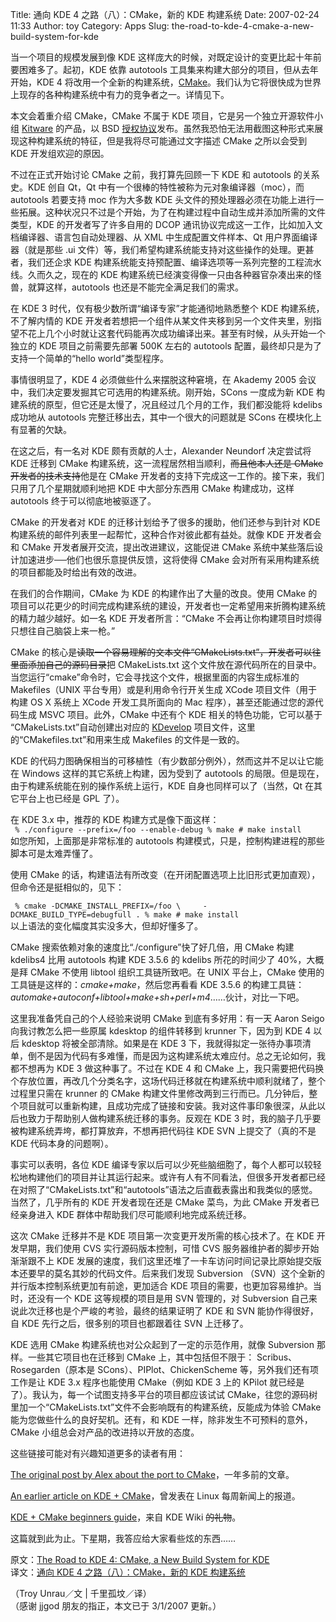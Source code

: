 Title: 通向 KDE 4 之路（八）：CMake，新的 KDE 构建系统
Date: 2007-02-24 11:33
Author: toy
Category: Apps
Slug: the-road-to-kde-4-cmake-a-new-build-system-for-kde

当一个项目的规模发展到像 KDE
这样庞大的时候，对既定设计的变更比起十年前要困难多了。起初，KDE 依靠
autotools 工具集来构建大部分的项目，但从去年开始，KDE 4
将改用一个全新的构建系统，[CMake](http://cmake.org/)。我们认为它将很快成为世界上现存的各种构建系统中有力的竞争者之一。详情见下。

本文会着重介绍 CMake，CMake 不属于 KDE 项目，它是另一个独立开源软件小组
[Kitware](http://www.kitware.com/) 的产品，以 BSD
[授权协议](http://cmake.org/HTML/Copyright.html)发布。虽然我恐怕无法用截图这种形式来展现这种构建系统的特征，但是我将尽可能通过文字描述
CMake 之所以会受到 KDE 开发组欢迎的原因。

不过在正式开始讨论 CMake 之前，我打算先回顾一下 KDE 和 autotools
的关系史。KDE 创自 Qt，Qt
中有一个很棒的特性被称为元对象编译器（moc），而 autotools 若要支持 moc
作为大多数 KDE
头文件的预处理器必须在功能上进行一些拓展。这种状况只不过是个开始，为了在构建过程中自动生成并添加所需的文件类型，KDE
的开发者写了许多自用的 DCOP
通讯协议完成这一工作，比如加入文档编译器、语言包自动处理器、从 XML
中生成配置文件样本、Qt 用户界面编译器（就是那些 .ui
文件）等，我们希望构建系统能支持对这些操作的处理。更甚者，我们还企求 KDE
构建系统能支持预配置、编译选项等一系列完整的工程流水线。久而久之，现在的
KDE
构建系统已经演变得像一只由各种器官杂凑出来的怪兽，就算这样，autotools
也还是不能完全满足我们的需求。

在 KDE 3 时代，仅有极少数所谓“编译专家”才能通彻地熟悉整个 KDE
构建系统，不了解内情的 KDE
开发者若想把一个组件从某文件夹移到另一个文件夹里，别指望不花上几个小时就让这套代码能再次成功编译出来。甚至有时候，从头开始一个独立的
KDE 项目之前需要先部署 500K 左右的 autotools
配置，最终却只是为了支持一个简单的“hello world”类型程序。

事情很明显了，KDE 4 必须做些什么来摆脱这种窘境，在 Akademy 2005
会议中，我们决定要发掘其它可选用的构建系统。刚开始，SCons 一度成为新 KDE
构建系统的原型，但它还是太慢了，况且经过几个月的工作，我们都没能将
kdelibs 成功地从 autotools 完整迁移出去，其中一个很大的问题就是 SCons
在模块化上有显著的欠缺。

在这之后，有一名对 KDE 颇有贡献的人士，Alexander Neundorf 决定尝试将 KDE
迁移到 CMake 构建系统，这一流程居然相当顺利，~~而且他本人还是 CMake
开发者的技术支持~~他是在 CMake
开发者的支持下完成这一工作的。接下来，我们只用了几个星期就顺利地把 KDE
中大部分东西用 CMake 构建成功，这样 autotools 终于可以彻底地被驱逐了。

CMake 的开发者对 KDE 的迁移计划给予了很多的援助，他们还参与到针对 KDE
构建系统的邮件列表里一起帮忙，这种合作对彼此都有益处。就像 KDE
开发者会和 CMake 开发者展开交流，提出改进建议，这能促进 CMake
系统中某些落后设计加速进步──他们也很乐意提供反馈，这将使得 CMake
会对所有采用构建系统的项目都能及时给出有效的改进。

在我们的合作期间，CMake 为 KDE 的构建作出了大量的改良。使用 CMake
的项目可以花更少的时间完成构建系统的建设，开发者也一定希望用来折腾构建系统的精力越少越好。如一名
KDE 开发者所言：“CMake 不会再让你构建项目时烦得只想往自己脑袋上来一枪。”

CMake
的核心是~~读取一个容易理解的文本文件“CMakeLists.txt”，开发者可以往里面添加自己的源码目录~~把
CMakeLists.txt
这个文件放在源代码所在的目录中。当您运行“cmake”命令时，它会寻找这个文件，根据里面的内容生成标准的
Makefiles（UNIX 平台专用）或是利用命令行开关生成 XCode
项目文件（用于构建 OS X 系统上 XCode 开发工具所面向的 Mac
程序），甚至还能通过您的源代码生成 MSVC 项目。此外，CMake 中还有个 KDE
相关的特色功能，它可以基于 “CMakeLists.txt”自动创建出对应的
[KDevelop](http://www.kdevelop.org/)
项目文件，这里的“CMakefiles.txt”和用来生成 Makefiles 的文件是一致的。

KDE
的代码力图确保相当的可移植性（有少数部分例外），然而这并不足以让它能在
Windows 这样的其它系统上构建，因为受到了 autotools
的局限。但是现在，由于构建系统能在别的操作系统上运行，KDE
自身也同样可以了（当然，Qt 在其它平台上也已经是 GPL 了）。

在 KDE 3.x 中，推荐的 KDE 构建方式是像下面这样：  
` % ./configure --prefix=/foo --enable-debug % make # make install`  
如您所知，上面那是非常标准的 autotools
构建模式，只是，控制构建进程的那些脚本可是太难弄懂了。

使用 CMake
的话，构建语法有所改变（在开闭配置选项上比旧形式更加直观），但命令还是挺相似的，见下：  

` % cmake -DCMAKE_INSTALL_PREFIX=/foo \     -DCMAKE_BUILD_TYPE=debugfull . % make # make install`  
以上语法的变化幅度其实没多大，但却好懂多了。

CMake 搜索依赖对象的速度比“./configure”快了好几倍，用 CMake 构建
kdelibs4 比用 autotools 构建 KDE 3.5.6 的 kdelibs 所花的时间少了
40%，大概是拜 CMake 不使用 libtool 组织工具链所致吧。在 UNIX
平台上，CMake 使用的工具链是这样的：*cmake+make*，然后您再看看 KDE 3.5.6
的构建工具链：*automake+autoconf+libtool+make+sh+perl+m4*……伙计，对比一下吧。

这里我准备凭自己的个人经验来说明 CMake 到底有多好用：有一天 Aaron Seigo
向我讨教怎么把一些原属 kdesktop 的组件转移到 krunner 下，因为到 KDE 4
以后 kdesktop 将被全部清除。如果是在 KDE 3
下，我就得拟定一张待办事项清单，倒不是因为代码有多难懂，而是因为这构建系统太难应付。总之无论如何，我都不想再为
KDE 3 做这种事了。不过在 KDE 4 和 CMake
上，我只需要把代码换个存放位置，再改几个分类名字，这场代码迁移就在构建系统中顺利就绪了，整个过程里只需在
krunner 的 CMake
构建文件里修改两到三行而已。几分钟后，整个项目就可以重新构建，且成功完成了链接和安装。我对这件事印象很深，从此以后也致力于帮助别人做构建系统迁移的事务。反观在
KDE 3 时，我的脑子几乎要被构建系统弄垮，都打算放弃，不想再把代码往 KDE
SVN 上提交了（真的不是 KDE 代码本身的问题啊）。

事实可以表明，各位 KDE
编译专家以后可以少死些脑细胞了，每个人都可以较轻松地构建他们的项目并让其运行起来。或许有人有不同看法，但很多开发者都已经在对照了“CMakeLists.txt”和“autotools”语法之后直截表露出和我类似的感觉。当然了，几乎所有的
KDE 开发者现在还是 CMake 菜鸟，为此 CMake 开发者已经亲身进入 KDE
群体中帮助我们尽可能顺利地完成系统迁移。

这次 CMake 迁移并不是 KDE 项目第一次变更开发所需的核心技术了。在 KDE
开发早期，我们使用 CVS 实行源码版本控制，可惜 CVS
服务器维护者的脚步开始渐渐跟不上 KDE
发展的速度，我们这里还堆了一卡车访问时间记录比原始提交版本还要早的莫名其妙的代码文件。后来我们发现
Subversion （SVN）这个全新的并行版本控制系统更加有前途，更加适合 KDE
项目的需要，也更加容易维护。当时，还没有一个 KDE 这等规模的项目是用 SVN
管理的，对 Subversion 自己来说此次迁移也是个严峻的考验，最终的结果证明了
KDE 和 SVN 能协作得很好，自 KDE 先行之后，很多别的项目也都跟着往 SVN
上迁移了。

KDE 选用 CMake 构建系统也对公众起到了一定的示范作用，就像 Subversion
那样。一些其它项目也在迁移到 CMake 上，其中包括但不限于：
Scribus、Rosegarden（原本是 SCons）、PIPlot、ChickenScheme
等，另外我们还有项工作是让 KDE 3.x 程序也能使用 CMake（例如 KDE 3 上的
KPilot 就已经是了）。我认为，每一个试图支持多平台的项目都应该试试
CMake，往您的源码树里加一个“CMakeLists.txt”文件不会影响既有的构建系统，反能成为体验
CMake 能为您做些什么的良好契机。还有，和 KDE
一样，除非发生不可预料的意外，CMake 小组总会对产品的改进持以开放的态度。

这些链接可能对有兴趣知道更多的读者有用：

[The original post by Alex about the port to
CMake](http://lists.kde.org/?l=kde-core-devel&m=113734805302055&w=2)，一年多前的文章。

[An earlier article on KDE +
CMake](https://lwn.net/Articles/188693/)，曾发表在 Linux
每周新闻上的报道。

[KDE + CMake beginners
guide](http://wiki.kde.org/tiki-index.php?page=KDECMakeIntro)，来自 KDE
Wiki ~~的礼物~~。

这篇就到此为止。下星期，我答应给大家看些炫的东西……

原文：[The Road to KDE 4: CMake, a New Build System for
KDE](http://dot.kde.org/1172083974/)  
译文：[通向 KDE 4 之路（八）：CMake，新的 KDE
构建系统](http://www.myswear.net/forum/viewthread.php?tid=7889)

（Troy Unrau／文 | 千里孤坟／译）  
（感谢 jjgod 朋友的指正，本文已于 3/1/2007 更新。）
